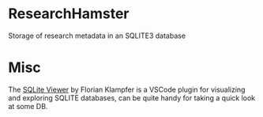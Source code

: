 # ResearchHamster
Storage of research metadata in an SQLITE3 database

# Misc
The [SQLite Viewer](https://marketplace.visualstudio.com/items?itemName=qwtel.sqlite-viewer) by Florian Klampfer is a VSCode plugin for visualizing and exploring SQLITE databases, can be quite handy for taking a quick look at some DB.